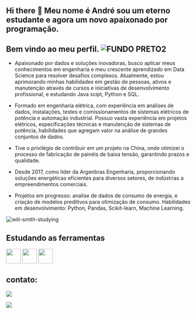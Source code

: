 ## Hi there 👋 Meu  nome é André sou um eterno estudante e agora um novo apaixonado por programação.
## Bem vindo ao meu perfil.           ![FUNDO PRETO2](https://github.com/user-attachments/assets/a9c10b08-a8c7-4771-bc22-2dc1e1992ed1)

- Apaixonado por dados e soluções inovadoras, busco aplicar meus conhecimentos em engenharia e meu crescente aprendizado em Data Science para resolver desafios complexos. Atualmente, estou aprimorando minhas habilidades em gestão de pessoas, ativos e manutenção através de cursos e iniciativas de desenvolvimento profissional, e estudando Java scipt, Python e SQL.

- Formado em engenharia elétrica, com experiência em análises de dados, instalações, testes e comissionamentos de sistemas elétricos de potência e automação industrial. Possuo vasta experiência em projetos elétricos, especificações técnicas e manutenção de sistemas de potência, habilidades que agregam valor na análise de grandes conjuntos de dados.

- Tive o privilégio de contribuir em um projeto na China, onde otimizei o processo de fabricação de painéis de baixa tensão, garantindo prazos e qualidade.

- Desde 2017, como líder da Argenbras Engenharia, proporcionando soluções energéticas eficientes para diversos setores, de indústrias a empreendimentos comerciais.

- Projetos em progresso: analise de dados de consumo de energia, e criação de modelos preditivos para otimização de consumo.
Habilidades em desenvolvimento: Python, Pandas, Scikit-learn, Machine Learning.


![will-smith-studying](https://github.com/user-attachments/assets/a0d203df-716b-4dd2-9cd7-622ed3ab804a)

## Estudando as ferramentas 
<img src="https://cdn.jsdelivr.net/gh/devicons/devicon@latest/icons/azuresqldatabase/azuresqldatabase-original.svg" width="40" height="40" /> <img src="https://cdn.jsdelivr.net/gh/devicons/devicon@latest/icons/python/python-original-wordmark.svg" width="40" height="40" /> <img src="https://cdn.jsdelivr.net/gh/devicons/devicon@latest/icons/javascript/javascript-original.svg" width="40" height="40" />

## contato:

<a href="https://www.linkedin.com/in/andresantiagooficial" target="_blank"><img loading="lazy" src="https://img.shields.io/badge/-LinkedIn-%230077B5?style=for-the-badge&logo=linkedin&logoColor=white" target="_blank"></a>   
</div>
<a href = "andresanthiago@gmail.com"><img loading="lazy" src="https://img.shields.io/badge/Gmail-D14836?style=for-the-badge&logo=gmail&logoColor=white" target="_blank"></a>

